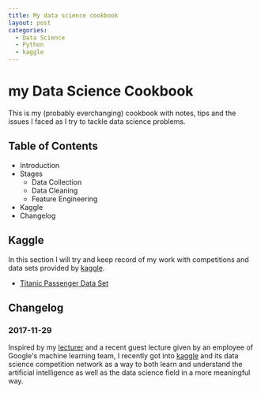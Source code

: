 ```yaml
---
title: My data science cookbook
layout: post
categories:
  - Data Science
  - Python
  - kaggle
---
```



# my Data Science Cookbook
This is my (probably everchanging) cookbook with notes, tips and the issues I faced as I try to tackle data science problems.

## Table of Contents

- Introduction
- Stages
  - Data Collection
  - Data Cleaning
  - Feature Engineering
- Kaggle
- Changelog

## Kaggle
In this section I will try and keep record of my work with competitions and data sets provided by [kaggle](www.kaggle.com).

- [Titanic Passenger Data Set](./2017-11-25-kaggle-titanic.md)

## Changelog
### 2017-11-29
Inspired by my [lecturer](stdm.github.io) and a recent guest lecture given by an employee of Google's machine learning team, I recently got into [kaggle](www.kaggle.com) and its data science competition network as a way to both learn and understand the artificial intelligence as well as the data science field in a more meaningful way. 


